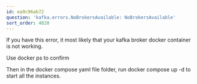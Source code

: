 ```yaml
---
id: ea9c96ab72
question: 'kafka.errors.NoBrokersAvailable: NoBrokersAvailable'
sort_order: 4020
---
```


If you have this error, it most likely that your kafka broker docker container is not working.

Use docker ps to confirm

Then in the docker compose yaml file folder, run docker compose up -d to start all the instances.

